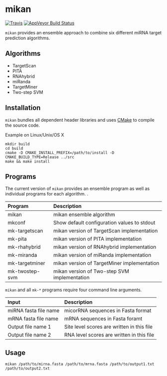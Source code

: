 mikan
======

[![Travis](https://img.shields.io/travis/takayasaito/mikan.svg?maxAge=2592000)](https://travis-ci.org/takayasaito/mikan)
[![AppVeyor Build Status](https://ci.appveyor.com/api/projects/status/github/takayasaito/mikan?branch=master&svg=true)](https://ci.appveyor.com/project/takayasaito/mikan)

`mikan` provides an ensemble approach to combine six different miRNA target prediction algorithms.

Algorithms
----------

-   TargetScan
-   PITA
-   RNAhybrid
-   miRanda
-   TargetMiner
-   Two-step SVM

Installation
------------

`mikan` bundles all dependent header libraries and uses [CMake](https://cmake.org/) to compile the source code.

Example on Linux/Unix/OS X
```
mkdir build
cd build
cmake -D CMAKE_INSTALL_PREFIX=/path/to/install -D CMAKE_BUILD_TYPE=Release ../src
make && make install 
```

Programs
--------

The current version of `mikan` provides an ensemble program as well as individual programs for each algorithm. .

| Program              | Description                                                |
|:---------------------|:-----------------------------------------------------------|
| mikan                | mikan ensemble algorithm                                   |
| mkconf               | Show default configuration values to stdout                |
| mk-targetscan        | mikan version of TargetScan implementation                 |
| mk-pita              | mikan version of PITA implementation                       |
| mk-rhahybrid         | mikan version of RNAhybrid implementation                  |
| mk-miranda           | mikan version of miRanda implementation                    |
| mk-targetminer       | mikan version of TargetMiner implementation                |
| mk-twostep-svm       | mikan version of Two-step SVM implementation               |

`mikan` and all `mk-*` programs require four command line arguments. 

| Input                   | Description                                             |
|:------------------------|:--------------------------------------------------------|
| miRNA fasta file name   | micorRNA sequences in Fasta format                      |
| mRNA fasta file name    | mRNA sequences in Fasta foramt                          |
| Output file name 1      | Site level scores are written in this file              |
| Output file name 2      | RNA level scores are written in this file               |

Usage
-----

```
mikan /path/to/mirna.fasta /path/to/mrna.fasta /path/to/output1.txt /path/to/output2.txt
```
